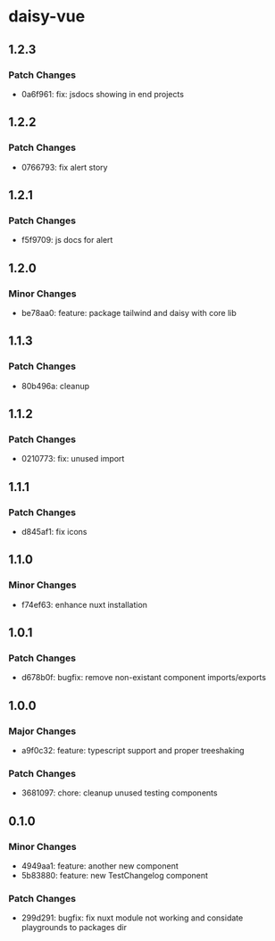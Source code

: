 # daisy-vue

## 1.2.3

### Patch Changes

- 0a6f961: fix: jsdocs showing in end projects

## 1.2.2

### Patch Changes

- 0766793: fix alert story

## 1.2.1

### Patch Changes

- f5f9709: js docs for alert

## 1.2.0

### Minor Changes

- be78aa0: feature: package tailwind and daisy with core lib

## 1.1.3

### Patch Changes

- 80b496a: cleanup

## 1.1.2

### Patch Changes

- 0210773: fix: unused import

## 1.1.1

### Patch Changes

- d845af1: fix icons

## 1.1.0

### Minor Changes

- f74ef63: enhance nuxt installation

## 1.0.1

### Patch Changes

- d678b0f: bugfix: remove non-existant component imports/exports

## 1.0.0

### Major Changes

- a9f0c32: feature: typescript support and proper treeshaking

### Patch Changes

- 3681097: chore: cleanup unused testing components

## 0.1.0

### Minor Changes

- 4949aa1: feature: another new component
- 5b83880: feature: new TestChangelog component

### Patch Changes

- 299d291: bugfix: fix nuxt module not working and considate playgrounds to packages dir
